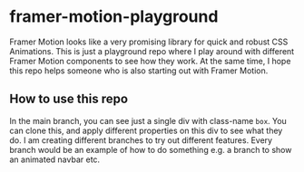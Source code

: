 # framer-motion-playground
Framer Motion looks like a very promising library for quick and robust CSS Animations. This is just a playground repo where I play around with different Framer Motion components to see how they work. At the same time, I hope this repo helps someone who is also starting out with Framer Motion. 

## How to use this repo
In the main branch, you can see just a single div with class-name `box`. You can clone this, and apply different properties on this div to see what they do. I am creating different branches to try out different features. Every branch would be an example of how to do something e.g. a branch to show an animated navbar etc.
